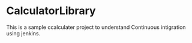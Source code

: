 # CalculatorLibrary

This is a sample ccalculater project to understand Continuous intigration using jenkins.

